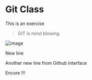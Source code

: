 # Git Class

This is an exercise


> GIT is mind blowing

![image](https://cdn-icons-png.flaticon.com/512/2111/2111612.png)


New line

Another new line from Github interface

Encore !!!
